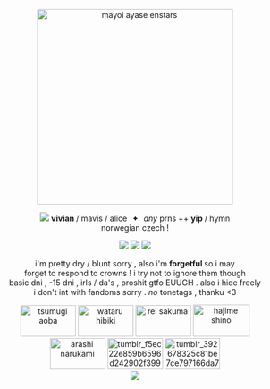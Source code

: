 <p align="center"> <img src="https://64.media.tumblr.com/57ffc7c0f13cfdf0455084e6db6f3119/b18bc966dd93b765-3a/s500x750/dce495acaa8583a312f75b755ec139f7271c2c44.gifv" width="350" height="350" alt="mayoi ayase enstars" /> </p>
<p align="center">
<img src="https://64.media.tumblr.com/da458381ac93e135fedf604500cf9ba9/c80e85c672fd2385-bf/s75x75_c1/35dd9fdd6f5a664437392c95f8dc4c110af76461.gifv" />
<b> vivian </b> / mavis / alice <img src="https://file.garden/aD-uXN3dUA2X1CGJ/IMG_5336.png" width="1" height="1" /> ✦ <img src="https://file.garden/aD-uXN3dUA2X1CGJ/IMG_5336.png" width="1" height="1" /> <i> any </i> prns ++ <b> yip </b> / hymn <br>
norwegian czech ! <br>
</p>
</div>

<p align="center">
<img src="https://64.media.tumblr.com/991046790572664100aec982ed29a930/b1701af0a1435f1a-1b/s250x400/4238955480e876ca5e3f37c43493e3e4e339bae9.gifv" /> <img src="https://64.media.tumblr.com/991046790572664100aec982ed29a930/b1701af0a1435f1a-1b/s250x400/4238955480e876ca5e3f37c43493e3e4e339bae9.gifv" /> <img src="https://64.media.tumblr.com/991046790572664100aec982ed29a930/b1701af0a1435f1a-1b/s250x400/4238955480e876ca5e3f37c43493e3e4e339bae9.gifv" />
</p>

<p align="center">
i'm pretty dry / blunt sorry , also i'm <b> forgetful </b> so i may <br>
forget to respond to crowns ! i try not to ignore them though <br>
basic dni , -15 dni , irls / da's , proshit gtfo EUUGH . also i hide freely <br>
i don't int with fandoms sorry . <i> no </i> tonetags , thanku <3
</p>

<p align="center">
<img width="99" height="56" alt="tsumugi aoba" src="https://github.com/user-attachments/assets/eefac692-61ca-4e13-8d55-4222155322e7" />  <img width="99" height="56" alt="wataru hibiki" src="https://github.com/user-attachments/assets/8f5d58ac-04fe-4b58-85c1-05c41a597423" /> <img width="99" height="56" alt="rei sakuma" src="https://github.com/user-attachments/assets/83d0168f-e6f5-410f-b1e9-f824d369f9cf" /> <img width="101" height="57" alt="hajime shino" src="https://github.com/user-attachments/assets/2a916950-6038-4d58-861c-4ecf1c315dcb" /> <br>
<img width="99" height="56" alt="arashi narukami" src="https://github.com/user-attachments/assets/e4bd7585-c4f6-4daf-b3d3-932a2a3c397e" /> <img width="99" height="56" alt="tumblr_f5ec22e859b6596d242902f399a350eb_d00f2e52_100" src="https://github.com/user-attachments/assets/969aee6a-83b8-4c1c-b2af-f6076282e352" /> <img width="99" height="56" alt="tumblr_392678325c81be7ce797166da7e0ce8c_77c60278_100" src="https://github.com/user-attachments/assets/2390ebc0-ac35-424b-b723-5c0079ad3718" /> <br>
<img src="https://64.media.tumblr.com/166bdc2ef1b5f6ac5a8211331a31e83f/41415c81b3385e35-64/s75x75_c1/e9b1387029dd3f7fa4d135d4d197f20b207716de.gifv" /> <br>
</p>
</div>
